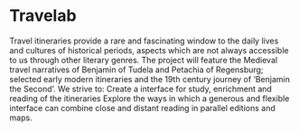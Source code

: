 # Travelab
Travel itineraries provide a rare and fascinating window to the daily lives and cultures of historical periods, aspects which are not always accessible to us through other literary genres. The project will feature the Medieval travel narratives of Benjamin of Tudela and Petachia of Regensburg; selected early modern itineraries and the 19th century  journey of ‘Benjamin the Second’. We strive to:
Create a interface for study, enrichment and reading of the itineraries
Explore the ways in which a generous and flexible interface can combine close and distant reading in parallel editions and maps. 

